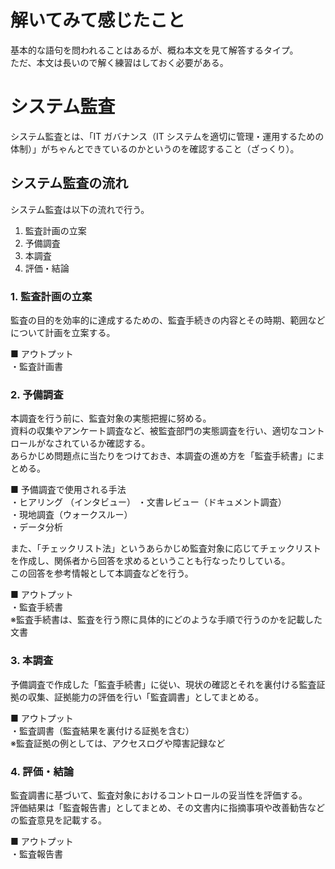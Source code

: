 # 解いてみて感じたこと

基本的な語句を問われることはあるが、概ね本文を見て解答するタイプ。  
ただ、本文は長いので解く練習はしておく必要がある。

# システム監査

システム監査とは、「IT ガバナンス（IT システムを適切に管理・運用するための体制）」がちゃんとできているのかというのを確認すること（ざっくり）。

## システム監査の流れ

システム監査は以下の流れで行う。

1. 監査計画の立案
2. 予備調査
3. 本調査
4. 評価・結論

### 1. 監査計画の立案

監査の目的を効率的に達成するための、監査手続きの内容とその時期、範囲などについて計画を立案する。

■ アウトプット  
・監査計画書

### 2. 予備調査

本調査を行う前に、監査対象の実態把握に努める。  
資料の収集やアンケート調査など、被監査部門の実態調査を行い、適切なコントロールがなされているか確認する。  
あらかじめ問題点に当たりをつけておき、本調査の進め方を「監査手続書」にまとめる。

■ 予備調査で使用される手法  
・ヒアリング （インタビュー）
・文書レビュー（ドキュメント調査）  
・現地調査（ウォークスルー）  
・データ分析

また、「チェックリスト法」というあらかじめ監査対象に応じてチェックリストを作成し、関係者から回答を求めるということも行なったりしている。  
この回答を参考情報として本調査などを行う。

■ アウトプット  
・監査手続書  
※監査手続書は、監査を行う際に具体的にどのような手順で行うのかを記載した文書

### 3. 本調査

予備調査で作成した「監査手続書」に従い、現状の確認とそれを裏付ける監査証拠の収集、証拠能力の評価を行い「監査調書」としてまとめる。

■ アウトプット  
・監査調書（監査結果を裏付ける証拠を含む）  
※監査証拠の例としては、アクセスログや障害記録など

### 4. 評価・結論

監査調書に基づいて、監査対象におけるコントロールの妥当性を評価する。  
評価結果は「監査報告書」としてまとめ、その文書内に指摘事項や改善勧告などの監査意見を記載する。

■ アウトプット  
・監査報告書
